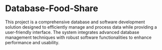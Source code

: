 # Database-Food-Share
This project is a comprehensive database and software development solution designed to efficiently manage and process data while providing a user-friendly interface. The system integrates advanced database management techniques with robust software functionalities to enhance performance and usability.
